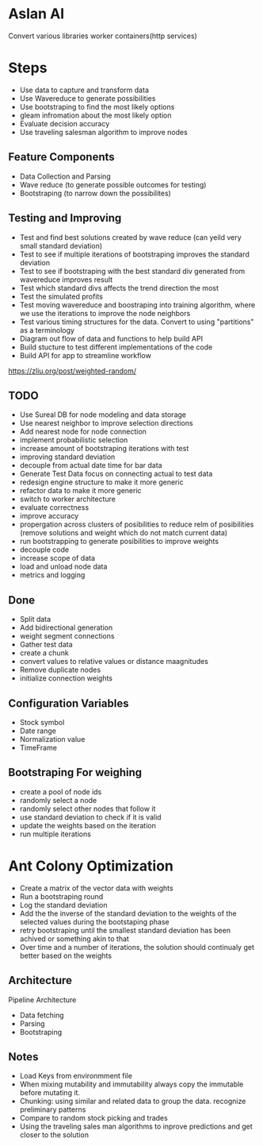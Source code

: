 # Aslan AI
Convert various libraries worker containers(http services)

# Steps
- Use data to capture and transform data
- Use Wavereduce to generate possibilities
- Use bootstraping to find the most likely options
- gleam infromation about the most likely option
- Evaluate decision accuracy
- Use traveling salesman algorithm to improve nodes

## Feature Components
- Data Collection and Parsing
- Wave reduce (to generate possible outcomes for testing)
- Bootstraping (to narrow down the possibilites)

## Testing and Improving
- Test and find best solutions created by wave reduce (can yeild very small standard deviation)
- Test to see if multiple iterations of bootstraping improves the standard deviation 
- Test to see if bootstraping with the best standard div generated from wavereduce improves result
- Test which standard divs affects the trend direction the most
- Test the simulated profits
- Test moving wavereduce and boostraping into training algorithm, where we use the iterations to improve the node neighbors
- Test various timing structures for the data. Convert to using "partitions" as a terminology
- Diagram out flow of data and functions to help build API
- Build stucture to test different implementations of the code
- Build API for app to streamline workflow

https://zliu.org/post/weighted-random/

## TODO
- Use Sureal DB for node modeling and data storage
- Use nearest neighbor to improve selection directions
- Add nearest node for node connection
- implement probabilistic selection
- increase amount of bootstraping iterations with test
- improving standard deviation 
- decouple from actual date time for bar data
- Generate Test Data focus on connecting actual to test data
- redesign engine structure to make it more generic
- refactor data to make it more generic
- switch to worker architecture
- evaluate correctness
- improve accuracy
- propergation across clusters of posibilities to reduce relm of posibilities (remove solutions and weight which do not match current data)
- run bootstrapping to generate posibilities to improve weights
- decouple code
- increase scope of data
- load and unload node data
- metrics and logging

## Done
- Split data 
- Add bidirectional generation
- weight segment connections
- Gather test data
- create a chunk
- convert values to relative values or distance maagnitudes
- Remove duplicate nodes
- initialize connection weights

## Configuration Variables
- Stock symbol
- Date range
- Normalization value
- TimeFrame


## Bootstraping For weighing
- create a pool of node ids
- randomly select a node
- randomly select other nodes that follow it
- use standard deviation to check if it is valid 
- update the weights based on the iteration
- run multiple iterations 

# Ant Colony Optimization
- Create a matrix of the vector data with weights
- Run a bootstraping round
- Log the standard deviation 
- Add the the inverse of the standard deviation to the weights of the selected values during the bootstaping phase
- retry bootstraping until the smallest standard deviation has been achived or something akin to that
- Over time and a number of iterations, the solution should continualy get better based on the weights

## Architecture
Pipeline Architecture
- Data fetching 
- Parsing 
- Bootstraping


## Notes
- Load Keys from environmment file
- When mixing mutability and immutability always copy the immutable before mutating it. 
- Chunking: using similar and related data to group the data. recognize preliminary patterns
- Compare to random stock picking and trades
- Using the traveling sales man algorithms to inprove predictions and get closer to the solution